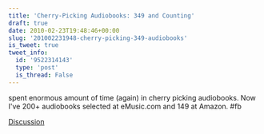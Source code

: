 ```yaml
---
title: 'Cherry-Picking Audiobooks: 349 and Counting'
draft: true
date: 2010-02-23T19:48:46+00:00
slug: '201002231948-cherry-picking-349-audiobooks'
is_tweet: true
tweet_info:
  id: '9522314143'
  type: 'post'
  is_thread: False
---
```




spent enormous amount of time (again) in cherry picking audiobooks. Now I've 200+  audiobooks selected at eMusic.com and 149 at Amazon. #fb

[Discussion](https://x.com/sytelus/status/9522314143)
